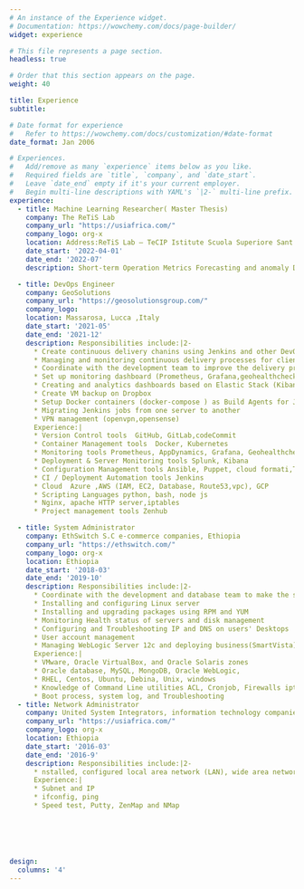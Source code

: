```yaml
---
# An instance of the Experience widget.
# Documentation: https://wowchemy.com/docs/page-builder/
widget: experience

# This file represents a page section.
headless: true

# Order that this section appears on the page.
weight: 40

title: Experience
subtitle:

# Date format for experience
#   Refer to https://wowchemy.com/docs/customization/#date-format
date_format: Jan 2006

# Experiences.
#   Add/remove as many `experience` items below as you like.
#   Required fields are `title`, `company`, and `date_start`.
#   Leave `date_end` empty if it's your current employer.
#   Begin multi-line descriptions with YAML's `|2-` multi-line prefix.
experience:
  - title: Machine Learning Researcher( Master Thesis)
    company: The ReTiS Lab
    company_url: "https://usiafrica.com/"
    company_logo: org-x
    location: Address:ReTiS Lab – TeCIP Istitute Scuola Superiore Sant’Anna
    date_start: '2022-04-01'
    date_end: '2022-07'
    description: Short-term Operation Metrics Forecasting and anomaly Detection for Virtualized Network Functions

  - title: DevOps Engineer
    company: GeoSolutions
    company_url: "https://geosolutionsgroup.com/"
    company_logo:
    location: Massarosa, Lucca ,Italy
    date_start: '2021-05'
    date_end: '2021-12'
    description: Responsibilities include:|2-
      * Create continuous delivery chanins using Jenkins and other DevOps tools
      * Managing and monitoring continuous delivery processes for clients
      * Coordinate with the development team to improve the delivery process and the robustness of deployments
      * Set up monitoring dashboard (Prometheus, Grafana,geohealthcheck )
      * Creating and analytics dashboards based on Elastic Stack (Kibana, Splunk,AppDynamics )
      * Create VM backup on Dropbox
      * Setup Docker containers (docker-compose ) as Build Agents for Jenkins
      * Migrating Jenkins jobs from one server to another
      * VPN management (openvpn,opensense)
      Experience:|
      * Version Control tools  GitHub, GitLab,codeCommit
      * Container Management tools  Docker, Kubernetes
      * Monitoring tools Prometheus, AppDynamics, Grafana, Geohealthcheck
      * Deployment & Server Monitoring tools Splunk, Kibana
      * Configuration Management tools Ansible, Puppet, cloud formati,Terraform
      * CI / Deployment Automation tools Jenkins
      * Cloud  Azure ,AWS (IAM, EC2, Database, Route53,vpc), GCP
      * Scripting Languages python, bash, node js
      * Nginx, apache HTTP server,iptables
      * Project management tools Zenhub

  - title: System Administrator
    company: EthSwitch S.C e-commerce companies, Ethiopia
    company_url: "https://ethswitch.com/"
    company_logo: org-x
    location: Ethiopia
    date_start: '2018-03'
    date_end: '2019-10'
    description: Responsibilities include:|2-
      * Coordinate with the development and database team to make the system 24/7 available.
      * Installing and configuring Linux server
      * Installing and upgrading packages using RPM and YUM
      * Monitoring Health status of servers and disk management
      * Configuring and Troubleshooting IP and DNS on users' Desktops
      * User account management
      * Managing WebLogic Server 12c and deploying business(SmartVista)
      Experience:|
      * VMware, Oracle VirtualBox, and Oracle Solaris zones
      * Oracle database, MySQL, MongoDB, Oracle WebLogic,
      * RHEL, Centos, Ubuntu, Debina, Unix, windows
      * Knowledge of Command Line utilities ACL, Cronjob, Firewalls iptables
      * Boot process, system log, and Troubleshooting
  - title: Network Administrator
    company: United System Integrators, information technology companies,Ethiopia
    company_url: "https://usiafrica.com/"
    company_logo: org-x
    location: Ethiopia
    date_start: '2016-03'
    date_end: '2016-9'
    description: Responsibilities include:|2-
      * nstalled, configured local area network (LAN), wide area network (WAN)and Internet system
      Experience:|
      * Subnet and IP
      * ifconfig, ping
      * Speed test, Putty, ZenMap and NMap






design:
  columns: '4'
---
```

